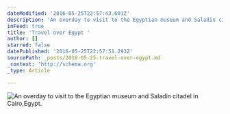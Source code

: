 ```yaml
---
dateModified: '2016-05-25T22:57:43.601Z'
description: 'An overday to visit to the Egyptian museum and Saladin citadel in Cairo,Egypt. '
inFeed: true
title: 'Travel over Egypt '
author: []
starred: false
datePublished: '2016-05-25T22:57:51.293Z'
sourcePath: _posts/2016-05-25-travel-over-egypt.md
_context: 'http://schema.org'
_type: Article

---
```

![An overday to visit to the Egyptian museum and Saladin citadel in Cairo,Egypt. ](https://the-grid-user-content.s3-us-west-2.amazonaws.com/195052b5-36c5-4599-8c75-7945f4a4e3b4.jpg)